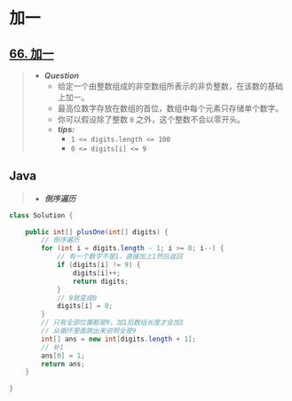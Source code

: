 # 加一

## [66. 加一](https://leetcode.cn/problems/plus-one/)

> - ***Question***
>   - 给定一个由整数组成的非空数组所表示的非负整数，在该数的基础上加一。
>   - 最高位数字存放在数组的首位，数组中每个元素只存储单个数字。
>   - 你可以假设除了整数 `0` 之外，这个整数不会以零开头。
>   - ***tips:***
>     - `1 <= digits.length <= 100`
>     - `0 <= digits[i] <= 9`

## Java

> - ***倒序遍历***

```java
class Solution {
    
    public int[] plusOne(int[] digits) {
        // 倒序遍历
        for (int i = digits.length - 1; i >= 0; i--) {
            // 有一个数字不是1，直接加上1然后返回
            if (digits[i] != 9) {
                digits[i]++;
                return digits;
            }
            // 9就变成0
            digits[i] = 0;
        }
        // 只有全部位置都是9，加1后数组长度才会加1
        // 从循环里面跳出来说明全是9
        int[] ans = new int[digits.length + 1];
        // 补1
        ans[0] = 1;
        return ans;
    }
    
}
```
